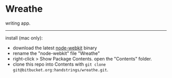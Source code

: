 # Wreathe
writing app.
* * *
install (mac only):
+ download the latest [node-webkit](https://github.com/rogerwang/node-webkit) 
  binary
+ rename the "node-webkit" file "Wreathe"
+ right-click > Show Package Contents. open the "Contents" folder.
+ clone this repo into Contents with 
  `git clone git@bitbucket.org:handstrings/wreathe.git`.
